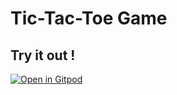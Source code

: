 # Tic-Tac-Toe Game

## Try it out !
[![Open in Gitpod](https://gitpod.io/button/open-in-gitpod.svg)](https://gitpod.io/#https://github.com/divyakelaskar/Tic-Tac-Toe/blob/master/code.py)
